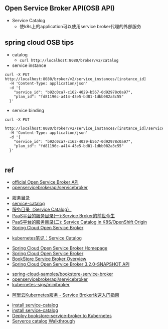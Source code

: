 ## Open Service Broker API(OSB API)
+ Service Catalog
    - 使k8s上的application可以使用service broker代理的外部服务

## spring cloud OSB tips
+  catalog
    - `curl http://localhost:8080/broker/v2/catalog`
+ service instance
```
curl -X PUT http://localhost:8080/broker/v2/service_instances/[instance_id]
  -H 'Content-Type: application/json' 
  -d '{
    "service_id": "b92c0ca7-c162-4029-b567-0d92978c0a97", 
    "plan_id": "fd81196c-a414-43e5-bd81-1dbb082a3c55"
  }'
```
+ service binding
```
curl -X PUT 
  http://localhost:8080/broker/v2/service_instances/[instance_id]/service_bindings/[binding_id]
  -H 'Content-Type: application/json' 
  -d '{ 
    "service_id": "b92c0ca7-c162-4029-b567-0d92978c0a97", 
    "plan_id": "fd81196c-a414-43e5-bd81-1dbb082a3c55" 
  }'
 
```

## ref
+ [official Open Service Broker API](https://www.openservicebrokerapi.org/)
+ [openservicebrokerapi/servicebroker](https://github.com/openservicebrokerapi/servicebroker/blob/master/spec.md#catalog-management)
<!-- k8s -->
+ [服务目录](https://kubernetes.io/zh/docs/concepts/extend-kubernetes/service-catalog/)
+ [service-catalog](https://github.com/kubernetes-sigs/service-catalog)
+ [服务目录（Service Catalog）](https://jimmysong.io/kubernetes-handbook/concepts/service-catalog.html)
+ [PaaS平台的服务目录(一):Service Broker的前世今生](https://www.jianshu.com/p/52b3bc647996)
+ [PaaS平台的服务目录(二): Service Catalog in K8S/OpenShift Origin](https://www.jianshu.com/p/e4615868adac)
+ [Spring Cloud Open Service Broker](https://spring.io/projects/spring-cloud-open-service-broker#overview)

<!-- blogs -->
+ [kubernetes笔记：Service Catalog](https://ieevee.com/tech/2019/09/19/service-catalog.html)
<!-- spring Cloud Open Service Broker -->
+ [Spring Cloud Open Service Broker Homepage](https://spring.io/projects/spring-cloud-open-service-broker#overview)
+ [Spring Cloud Open Service Broker](https://docs.spring.io/spring-cloud-open-service-broker/docs/3.2.0-SNAPSHOT/reference/)
+ [BookStore Service Broker Overview](https://spring.io/blog/2020/01/14/reactive-bookstore-service-broker)
+ [Spring Cloud Open Service Broker 3.2.0-SNAPSHOT API](https://docs.spring.io/spring-cloud-open-service-broker/docs/3.2.0-SNAPSHOT/apidocs/)
<!-- sample -->
+ [spring-cloud-samples/bookstore-service-broker](https://github.com/spring-cloud-samples/bookstore-service-broker)
+ [openservicebrokerapi/servicebroker](https://github.com/openservicebrokerapi/servicebroker/blob/master/gettingStarted.md#sample-service-brokers)
+ [kubernetes-sigs/minibroker](https://github.com/kubernetes-sigs/minibroker)
<!-- ali cloud -->
+ [阿里云Kubernetes服务 - Service Broker快速入门指南](https://developer.aliyun.com/article/592156)
<!-- install -->
+ [install service-catalog](https://svc-cat.io/docs/install/)
+ [install service-catalog](https://github.com/kubernetes-sigs/service-catalog/blob/master/docs/install.md)
+ [Deploy bookstore-service-broker to Kubernetes](https://github.com/spring-cloud-samples/bookstore-service-broker/blob/master/deploy/kubernetes/README.adoc)
+ [Serverce catalog Walkthrough](https://svc-cat.io/docs/walkthrough/#step-1---installing-the-ups-broker-server)